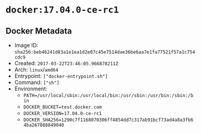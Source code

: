 # `docker:17.04.0-ce-rc1`

## Docker Metadata

- Image ID: `sha256:beb46241d83a1e1ea1d2e07c45e7514dae36be6aa7e1fa77521f57a1c754cdc9`
- Created: `2017-03-22T23:46:05.966878211Z`
- Arch: `linux`/`amd64`
- Entrypoint: `["docker-entrypoint.sh"]`
- Command: `["sh"]`
- Environment:
  - `PATH=/usr/local/sbin:/usr/local/bin:/usr/sbin:/usr/bin:/sbin:/bin`
  - `DOCKER_BUCKET=test.docker.com`
  - `DOCKER_VERSION=17.04.0-ce-rc1`
  - `DOCKER_SHA256=1290c7f1168070306ff4854dd7c317ab91bcf73ad4a8a3fb64ba267888849040`
